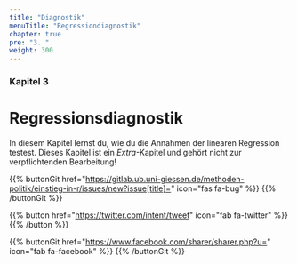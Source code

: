 ```yaml
---
title: "Diagnostik"
menuTitle: "Regressiondiagnostik"
chapter: true
pre: "3. "
weight: 300
---
```

### Kapitel 3 

# Regressionsdiagnostik

In diesem Kapitel lernst du, wie du die Annahmen der linearen Regression testest. Dieses Kapitel ist ein *Extra*-Kapitel und gehört nicht zur verpflichtenden Bearbeitung!

{{% buttonGit href="https://gitlab.ub.uni-giessen.de/methoden-politik/einstieg-in-r/issues/new?issue[title]=" icon="fas fa-bug" %}} {{% /buttonGit %}} 

{{% button href="https://twitter.com/intent/tweet" icon="fab fa-twitter" %}} {{% /button %}}

{{% buttonGit href="https://www.facebook.com/sharer/sharer.php?u=" icon="fab fa-facebook" %}} {{% /buttonGit %}}
